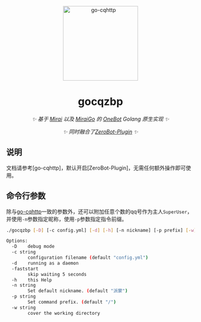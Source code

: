 <p align="center">
  <a href="https://ishkong.github.io/go-cqhttp-docs/">
    <img src="https://user-images.githubusercontent.com/25968335/120111974-8abef880-c139-11eb-99cd-fa928348b198.png" width="200" height="200" alt="go-cqhttp">
  </a>
</p>

<div align="center">

# gocqzbp

_✨ 基于 [Mirai](https://github.com/mamoe/mirai) 以及 [MiraiGo](https://github.com/Mrs4s/MiraiGo) 的 [OneBot](https://github.com/howmanybots/onebot/blob/master/README.md) Golang 原生实现 ✨_  

_✨ 同时融合了[ZeroBot-Plugin](https://github.com/FloatTech/ZeroBot-Plugin) ✨_  

</div>


## 说明
文档请参考[go-cqhttp]，默认开启[ZeroBot-Plugin]，无需任何额外操作即可使用。

## 命令行参数
除与[go-cqhttp](https://github.com/Mrs4s/go-cqhttp)一致的参数外，还可以附加任意个数的qq号作为主人`SuperUser`，并使用`-n`参数指定昵称，使用`-p`参数指定指令前缀。
```bash
./gocqzbp [-D] [-c config.yml] [-d] [-h] [-n nickname] [-p prefix] [-w] [-faststart] [key xxxx] qq1 qq2 qq3 ...

Options:
  -D    debug mode
  -c string
        configuration filename (default "config.yml")
  -d    running as a daemon
  -faststart
        skip waiting 5 seconds
  -h    this Help
  -n string
        Set default nickname. (default "派蒙")
  -p string
        Set command prefix. (default "/")
  -w string
        cover the working directory
```
